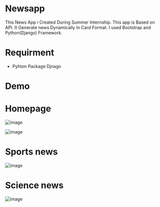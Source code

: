 # Newsapp
This News App i Created During Summer Internship.
This app is Based on API. It Generate news Dynamically In Card Format.
I used Bootstrap and Python(Django) Framework.

# Requirment
- Pyhton Package Djnago 

# Demo
# Homepage

![image](https://user-images.githubusercontent.com/76033628/178129147-d3f92abf-7caa-4b30-99c1-946cbc5a60e4.png)

![image](https://user-images.githubusercontent.com/76033628/178129152-11bf6019-cd87-4dc4-9ca7-8f284eb102bf.png)

# Sports news

![image](https://user-images.githubusercontent.com/76033628/178129215-cac66997-9932-47a6-b91b-1a8c90a67ae8.png)


# Science news

![image](https://user-images.githubusercontent.com/76033628/178129222-cb01985a-c5de-456b-a4da-e76047740deb.png)


